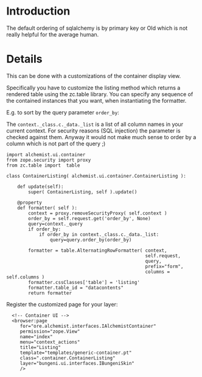 # Introduction

The default ordering of sqlalchemy is by primary key or OId which is not really helpful for the average human.


# Details

This can be done with a customizations of the container display view.

Specifically you have to customize the listing method which returns a rendered table using the zc.table library. You can specify any sequence of the contained instances that you want, when instantiating the formatter.

E.g. to sort by the query parameter `order_by`:

The `context._class.c._data._list` is a list of all column names in your current context. For security reasons (SQL injection) the parameter is checked against them. Anyway it would not make much sense to order by a column which is not part of the query ;)

```
import alchemist.ui.container
from zope.security import proxy
from zc.table import  table

class ContainerListing( alchemist.ui.container.ContainerListing ):
    
    def update(self):           
        super( ContainerListing, self ).update()
        
    @property
    def formatter( self ):
        context = proxy.removeSecurityProxy( self.context )        
        order_by = self.request.get('order_by', None)       
        query=context._query
        if order_by:
            if order_by in context._class.c._data._list:
                query=query.order_by(order_by)            
            
        formatter = table.AlternatingRowFormatter( context,
                                                   self.request,
                                                   query,
                                                   prefix="form",
                                                   columns = self.columns )
        formatter.cssClasses['table'] = 'listing'
        formatter.table_id = "datacontents"
        return formatter        
```

Register the customized page for your layer:

```
  <!-- Container UI -->
  <browser:page
     for="ore.alchemist.interfaces.IAlchemistContainer"
     permission="zope.View"
     name="index"
     menu="context_actions"
     title="Listing"
     template="templates/generic-container.pt"
     class=".container.ContainerListing"
     layer="bungeni.ui.interfaces.IBungeniSkin"
     />
```